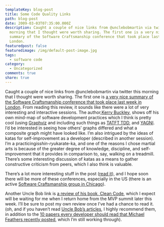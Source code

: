 ```yaml
---
templateKey: blog-post
title: Some Code Quality Links
path: blog-post
date: 2009-03-03T07:35:00.000Z
description: Caught a couple of nice links from @unclebobmartin via twitter this
  morning that I thought were worth sharing. The first one is a very nice
  summary of the Software Craftsmanship conference that took place last week in
  London.
featuredpost: false
featuredimage: /img/default-post-image.jpg
tags:
  - software code
category:
  - Uncategorized
comments: true
share: true
---
```

Caught a couple of nice links from @unclebobmartin via twitter this morning that I thought were worth sharing. The first one is [a very nice summary of the Software Craftsmanship conference that took place last week in London](http://www.kerrybuckley.org/2009/03/02/software-craftsmanship-2009). From reading this review, it sounds like there were a lot of very interesting and interactive sessions. The author,[Kerry Buckley](http://www.kerrybuckley.org/), shows off his own mind-map of software development practices which I think is pretty cool (using [Graphviz](http://www.graphviz.org/) and including such things as [TATFT](http://www.google.com/search?q=tatft "Test All The F-ing Time"),[TDD](http://en.wikipedia.org/wiki/Test-driven_development), and [YAGNI](http://en.wikipedia.org/wiki/You_Ain%27t_Gonna_Need_It). I’d be interested in seeing how others’ graphs differed and what a composite graph might have looked like. I’m also intrigued by the ideas of katas for self-improvement as a developer (described in another session). I’m a practicing*isshin-ryu*karate-ka, and one of the reasons I chose martial arts is because of the greater degree of knowledge, discipline, and self-improvement that it provides in comparison to, say, walking on a treadmill. There’s some interesting discussion of katas as a means to gather constructive criticism from peers, which I also think is valuable.

There’s a lot more interesting stuff in the post ([read it](http://www.kerrybuckley.org/2009/03/02/software-craftsmanship-2009)), and I hope soon there will be more of these conferences, especially in the US (there is an active [Software Craftsmanship group in Chicago](http://groups.softwarecraftsmanship.org/)).

Another Uncle Bob link is [a review of his book, Clean Code](http://java.dzone.com/reviews/clean-code-handbook-agile), which I expect will be waiting for me when I return home from the MVP summit later this week. I’ll be sure to post my own review once I’ve had a chance to read it. (oh, and if you haven’t read [Uncle Bob’s articles](http://www.objectmentor.com/resources/publishedArticles.html), I highly recommend them, in addition to the [10 papers every developer should read that Michael Feathers recently posted](http://blog.objectmentor.com/articles/2009/02/26/10-papers-every-programmer-should-read-at-least-twice), which I’m still working through).